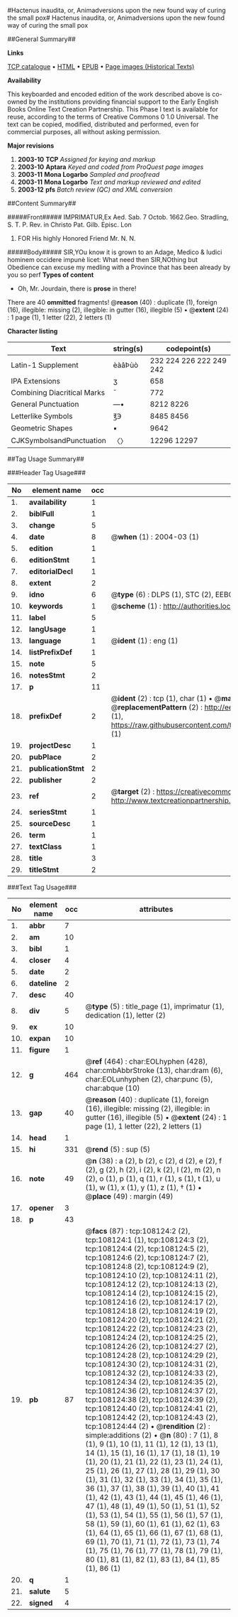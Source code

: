 #Hactenus inaudita, or, Animadversions upon the new found way of curing the small pox#
Hactenus inaudita, or, Animadversions upon the new found way of curing the small pox

##General Summary##

**Links**

[TCP catalogue](http://www.ota.ox.ac.uk/tcp/)  • 
[HTML](http://tei.it.ox.ac.uk/tcp/Texts-HTML/free/A43/A43614.html)  • 
[EPUB](http://tei.it.ox.ac.uk/tcp/Texts-EPUB/free/A43/A43614.epub) • 
[Page images (Historical Texts)](https://data.historicaltexts.jisc.ac.uk/view?pubId=eebo-18664776e&pageId=eebo-18664776e-108124-1)

**Availability**

This keyboarded and encoded edition of the
	       work described above is co-owned by the institutions
	       providing financial support to the Early English Books
	       Online Text Creation Partnership. This Phase I text is
	       available for reuse, according to the terms of Creative
	       Commons 0 1.0 Universal. The text can be copied,
	       modified, distributed and performed, even for
	       commercial purposes, all without asking permission.

**Major revisions**

1. __2003-10__ __TCP__ *Assigned for keying and markup*
1. __2003-10__ __Aptara__ *Keyed and coded from ProQuest page images*
1. __2003-11__ __Mona Logarbo__ *Sampled and proofread*
1. __2003-11__ __Mona Logarbo__ *Text and markup reviewed and edited*
1. __2003-12__ __pfs__ *Batch review (QC) and XML conversion*

##Content Summary##

#####Front#####
IMPRIMATUR,Ex Aed. Sab. 7 Octob. 1662.Geo. Stradling, S. T. P. Rev.
in Christo Pat. Gilb.
Episc. Lon
1. FOR
His highly Honored Friend
Mr. N. N.

#####Body#####
SIR,YOu know it is grown
to an Adage, Medico
& Iudici hominem occidere
impunè licet: What need
then SIR,NOthing but Obedience
can excuse my
medling with a Province
that has been already by
you so perf
**Types of content**

  * Oh, Mr. Jourdain, there is **prose** in there!

There are 40 **ommitted** fragments! 
 @__reason__ (40) : duplicate (1), foreign (16), illegible: missing (2), illegible: in gutter (16), illegible (5)  •  @__extent__ (24) : 1 page (1), 1 letter (22), 2 letters (1)

**Character listing**


|Text|string(s)|codepoint(s)|
|---|---|---|
|Latin-1 Supplement|èàâÞùò|232 224 226 222 249 242|
|IPA  Extensions|ʒ|658|
|Combining             Diacritical Marks|̄|772|
|General Punctuation|—•|8212 8226|
|Letterlike Symbols|℥℈|8485 8456|
|Geometric Shapes|▪|9642|
|CJKSymbolsandPunctuation|〈〉|12296 12297|

##Tag Usage Summary##

###Header Tag Usage###

|No|element name|occ|attributes|
|---|---|---|---|
|1.|__availability__|1||
|2.|__biblFull__|1||
|3.|__change__|5||
|4.|__date__|8| @__when__ (1) : 2004-03 (1)|
|5.|__edition__|1||
|6.|__editionStmt__|1||
|7.|__editorialDecl__|1||
|8.|__extent__|2||
|9.|__idno__|6| @__type__ (6) : DLPS (1), STC (2), EEBO-CITATION (1), OCLC (1), VID (1)|
|10.|__keywords__|1| @__scheme__ (1) : http://authorities.loc.gov/ (1)|
|11.|__label__|5||
|12.|__langUsage__|1||
|13.|__language__|1| @__ident__ (1) : eng (1)|
|14.|__listPrefixDef__|1||
|15.|__note__|5||
|16.|__notesStmt__|2||
|17.|__p__|11||
|18.|__prefixDef__|2| @__ident__ (2) : tcp (1), char (1)  •  @__matchPattern__ (2) : ([0-9\-]+):([0-9IVX]+) (1), (.+) (1)  •  @__replacementPattern__ (2) : http://eebo.chadwyck.com/downloadtiff?vid=$1&page=$2 (1), https://raw.githubusercontent.com/textcreationpartnership/Texts/master/tcpchars.xml#$1 (1)|
|19.|__projectDesc__|1||
|20.|__pubPlace__|2||
|21.|__publicationStmt__|2||
|22.|__publisher__|2||
|23.|__ref__|2| @__target__ (2) : https://creativecommons.org/publicdomain/zero/1.0/ (1), http://www.textcreationpartnership.org/docs/. (1)|
|24.|__seriesStmt__|1||
|25.|__sourceDesc__|1||
|26.|__term__|1||
|27.|__textClass__|1||
|28.|__title__|3||
|29.|__titleStmt__|2||


###Text Tag Usage###

|No|element name|occ|attributes|
|---|---|---|---|
|1.|__abbr__|7||
|2.|__am__|10||
|3.|__bibl__|1||
|4.|__closer__|4||
|5.|__date__|2||
|6.|__dateline__|2||
|7.|__desc__|40||
|8.|__div__|5| @__type__ (5) : title_page (1), imprimatur (1), dedication (1), letter (2)|
|9.|__ex__|10||
|10.|__expan__|10||
|11.|__figure__|1||
|12.|__g__|464| @__ref__ (464) : char:EOLhyphen (428), char:cmbAbbrStroke (13), char:dram (6), char:EOLunhyphen (2), char:punc (5), char:abque (10)|
|13.|__gap__|40| @__reason__ (40) : duplicate (1), foreign (16), illegible: missing (2), illegible: in gutter (16), illegible (5)  •  @__extent__ (24) : 1 page (1), 1 letter (22), 2 letters (1)|
|14.|__head__|1||
|15.|__hi__|331| @__rend__ (5) : sup (5)|
|16.|__note__|49| @__n__ (38) : a (2), b (2), c (2), d (2), e (2), f (2), g (2), h (2), i (2), k (2), l (2), m (2), n (2), o (1), p (1), q (1), r (1), s (1), t (1), u (1), w (1), x (1), y (1), z (1), † (1)  •  @__place__ (49) : margin (49)|
|17.|__opener__|3||
|18.|__p__|43||
|19.|__pb__|87| @__facs__ (87) : tcp:108124:2 (2), tcp:108124:1 (1), tcp:108124:3 (2), tcp:108124:4 (2), tcp:108124:5 (2), tcp:108124:6 (2), tcp:108124:7 (2), tcp:108124:8 (2), tcp:108124:9 (2), tcp:108124:10 (2), tcp:108124:11 (2), tcp:108124:12 (2), tcp:108124:13 (2), tcp:108124:14 (2), tcp:108124:15 (2), tcp:108124:16 (2), tcp:108124:17 (2), tcp:108124:18 (2), tcp:108124:19 (2), tcp:108124:20 (2), tcp:108124:21 (2), tcp:108124:22 (2), tcp:108124:23 (2), tcp:108124:24 (2), tcp:108124:25 (2), tcp:108124:26 (2), tcp:108124:27 (2), tcp:108124:28 (2), tcp:108124:29 (2), tcp:108124:30 (2), tcp:108124:31 (2), tcp:108124:32 (2), tcp:108124:33 (2), tcp:108124:34 (2), tcp:108124:35 (2), tcp:108124:36 (2), tcp:108124:37 (2), tcp:108124:38 (2), tcp:108124:39 (2), tcp:108124:40 (2), tcp:108124:41 (2), tcp:108124:42 (2), tcp:108124:43 (2), tcp:108124:44 (2)  •  @__rendition__ (2) : simple:additions (2)  •  @__n__ (80) : 7 (1), 8 (1), 9 (1), 10 (1), 11 (1), 12 (1), 13 (1), 14 (1), 15 (1), 16 (1), 17 (1), 18 (1), 19 (1), 20 (1), 21 (1), 22 (1), 23 (1), 24 (1), 25 (1), 26 (1), 27 (1), 28 (1), 29 (1), 30 (1), 31 (1), 32 (1), 33 (1), 34 (1), 35 (1), 36 (1), 37 (1), 38 (1), 39 (1), 40 (1), 41 (1), 42 (1), 43 (1), 44 (1), 45 (1), 46 (1), 47 (1), 48 (1), 49 (1), 50 (1), 51 (1), 52 (1), 53 (1), 54 (1), 55 (1), 56 (1), 57 (1), 58 (1), 59 (1), 60 (1), 61 (1), 62 (1), 63 (1), 64 (1), 65 (1), 66 (1), 67 (1), 68 (1), 69 (1), 70 (1), 71 (1), 72 (1), 73 (1), 74 (1), 75 (1), 76 (1), 77 (1), 78 (1), 79 (1), 80 (1), 81 (1), 82 (1), 83 (1), 84 (1), 85 (1), 86 (1)|
|20.|__q__|1||
|21.|__salute__|5||
|22.|__signed__|4||
